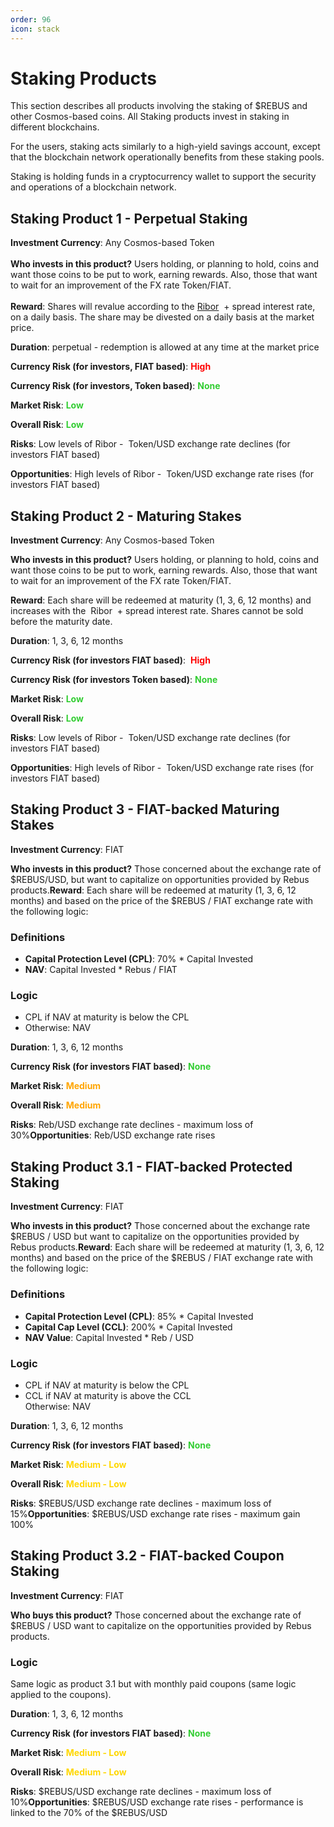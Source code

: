 ```yaml
---
order: 96
icon: stack
---
```

# Staking Products

This section describes all products involving the staking of $REBUS and other Cosmos-based coins. All Staking products invest in staking in different blockchains.  
  
For the users, staking acts similarly to a high-yield savings account, except that the blockchain network operationally benefits from these staking pools.  
  
Staking is holding funds in a cryptocurrency wallet to support the security and operations of a blockchain network.

## Staking Product 1 - Perpetual Staking

**Investment Currency**: Any Cosmos-based Token  
‍  
**Who invests in this product?** Users holding, or planning to hold, coins and  
want those coins to be put to work, earning rewards. Also, those that want to wait for an improvement of the FX rate Token/FIAT.  
‍  
**Reward**: Shares will revalue according to the [Ribor](https://www.rebuschain.com/platform/products-overview/ribor)  + spread interest rate, on a daily basis. The share may be divested on a daily basis at the market price.

**Duration**: perpetual - redemption is allowed at any time at the market price

**Currency Risk (for investors, FIAT based)**: **<span style="color:red">High<span>**

**Currency Risk (for investors, Token based)**: **<span style="color:limegreen">None</span>**

**Market Risk**: **<span style="color:limegreen">Low</span>**

**Overall Risk**: **<span style="color:limegreen">Low</span>**

**Risks**: Low levels of Ribor -  Token/USD exchange rate declines (for investors FIAT based)

**Opportunities**: High levels of Ribor -  Token/USD exchange rate rises (for investors FIAT based)

## Staking Product 2 - Maturing Stakes

**Investment Currency**: Any Cosmos-based Token

**Who invests in this product?** Users holding, or planning to hold, coins and want those coins to be put to work, earning rewards. Also, those that want to wait for an improvement of the FX rate Token/FIAT.

**Reward**: Each share will be redeemed at maturity (1, 3, 6, 12 months) and increases with the  Ribor  + spread interest rate. Shares cannot be sold before the maturity date.

**Duration**: 1, 3, 6, 12 months

**Currency Risk (for investors FIAT based)**:  **<span style="color:red">High<span>**

**Currency Risk (for investors Token based)**: **<span style="color:limegreen">None</span>**

**Market Risk**: **<span style="color:limegreen">Low</span>**

**Overall Risk**: **<span style="color:limegreen">Low</span>**

**Risks**: Low levels of Ribor -  Token/USD exchange rate declines (for investors FIAT based)

**Opportunities**: High levels of Ribor -  Token/USD exchange rate rises (for investors FIAT based)

## Staking Product 3 - FIAT-backed Maturing Stakes

**Investment Currency**: FIAT  
  
‍**Who invests in this product?** Those concerned about the exchange rate of $REBUS/USD, but want to capitalize on opportunities provided by Rebus products.**Reward**: Each share will be redeemed at maturity (1, 3, 6, 12 months) and based on the price of the $REBUS / FIAT exchange rate with the following logic:

### Definitions

* **Capital Protection Level (CPL)**: 70% \* Capital Invested
* **NAV**: Capital Invested \* Rebus / FIAT

### Logic

* CPL if NAV at maturity is below the CPL
* Otherwise: NAV

**Duration**: 1, 3, 6, 12 months  
  
‍**Currency Risk (for investors FIAT based)**: **<span style="color:limegreen">None</span>**

**Market Risk**: **<span style="color:orange">Medium</span>**

**Overall Risk**: **<span style="color:orange">Medium</span>**

**Risks**: Reb/USD exchange rate declines - maximum loss of 30%**Opportunities**: Reb/USD exchange rate rises

## Staking Product 3.1 - FIAT-backed Protected Staking

**Investment Currency**: FIAT  
  
‍**Who invests in this product?** Those concerned about the exchange rate $REBUS / USD but want to capitalize on the opportunities provided by Rebus products.**Reward**: Each share will be redeemed at maturity (1, 3, 6, 12 months) and based on the price of the $REBUS / FIAT exchange rate with the following logic:  
  
### Definitions

* **Capital Protection Level (CPL)**: 85% \* Capital Invested
* **Capital Cap Level (CCL)**: 200% \* Capital Invested
* **NAV Value**: Capital Invested \* Reb / USD

### Logic

* CPL if NAV at maturity is below the CPL
* CCL if NAV at maturity is above the CCL  
    Otherwise: NAV

**Duration**: 1, 3, 6, 12 months  
  
‍**Currency Risk (for investors FIAT based)**: **<span style="color:limegreen">None</span>**

**Market Risk**: **<span style="color:gold">Medium - Low</span>**

**Overall Risk**: **<span style="color:gold">Medium - Low</span>**

**Risks**: $REBUS/USD exchange rate declines - maximum loss of 15%**Opportunities**: $REBUS/USD exchange rate rises - maximum gain 100%

## Staking Product 3.2 - FIAT-backed Coupon Staking

**Investment Currency**: FIAT

**Who buys this product?** Those concerned about the exchange rate of $REBUS / USD want to capitalize on the opportunities provided by Rebus products.
  
### Logic

Same logic as product 3.1 but with monthly paid coupons (same logic applied to the coupons). 
  
**Duration**: 1, 3, 6, 12 months  
  
‍**Currency Risk (for investors FIAT based)**: **<span style="color:limegreen">None</span>**

**Market Risk**: **<span style="color:gold">Medium - Low</span>**

**Overall Risk**: **<span style="color:gold">Medium - Low</span>**

**Risks**: $REBUS/USD exchange rate declines - maximum loss of 10%**Opportunities**: $REBUS/USD exchange rate rises - performance is linked to the 70% of the $REBUS/USD
